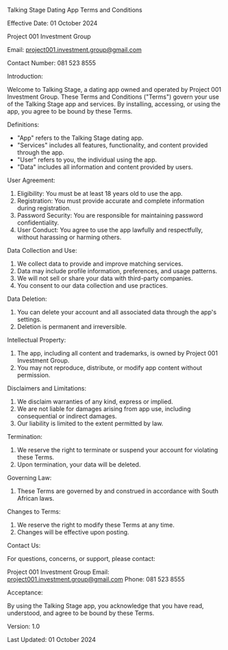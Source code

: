 Talking Stage Dating App Terms and Conditions

Effective Date: 01 October 2024

Project 001 Investment Group

Email: project001.investment.group@gmail.com

Contact Number: 081 523 8555

Introduction:

Welcome to Talking Stage, a dating app owned and operated by Project 001 Investment Group. These Terms and Conditions ("Terms") govern your use of the Talking Stage app and services. By installing, accessing, or using the app, you agree to be bound by these Terms.

Definitions:

- "App" refers to the Talking Stage dating app.
- "Services" includes all features, functionality, and content provided through the app.
- "User" refers to you, the individual using the app.
- "Data" includes all information and content provided by users.

User Agreement:

1. Eligibility: You must be at least 18 years old to use the app.
2. Registration: You must provide accurate and complete information during registration.
3. Password Security: You are responsible for maintaining password confidentiality.
4. User Conduct: You agree to use the app lawfully and respectfully, without harassing or harming others.

Data Collection and Use:

1. We collect data to provide and improve matching services.
2. Data may include profile information, preferences, and usage patterns.
3. We will not sell or share your data with third-party companies.
4. You consent to our data collection and use practices.

Data Deletion:

1. You can delete your account and all associated data through the app's settings.
2. Deletion is permanent and irreversible.

Intellectual Property:

1. The app, including all content and trademarks, is owned by Project 001 Investment Group.
2. You may not reproduce, distribute, or modify app content without permission.

Disclaimers and Limitations:

1. We disclaim warranties of any kind, express or implied.
2. We are not liable for damages arising from app use, including consequential or indirect damages.
3. Our liability is limited to the extent permitted by law.

Termination:

1. We reserve the right to terminate or suspend your account for violating these Terms.
2. Upon termination, your data will be deleted.

Governing Law:

1. These Terms are governed by and construed in accordance with South African laws.

Changes to Terms:

1. We reserve the right to modify these Terms at any time.
2. Changes will be effective upon posting.

Contact Us:

For questions, concerns, or support, please contact:

Project 001 Investment Group
Email: project001.investment.group@gmail.com
Phone: 081 523 8555

Acceptance:

By using the Talking Stage app, you acknowledge that you have read, understood, and agree to be bound by these Terms.

Version: 1.0

Last Updated: 01 October 2024
